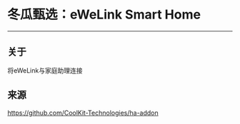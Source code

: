 # 冬瓜甄选：eWeLink Smart Home

---
## 关于

将eWeLink与家庭助理连接

## 来源

https://github.com/CoolKit-Technologies/ha-addon


